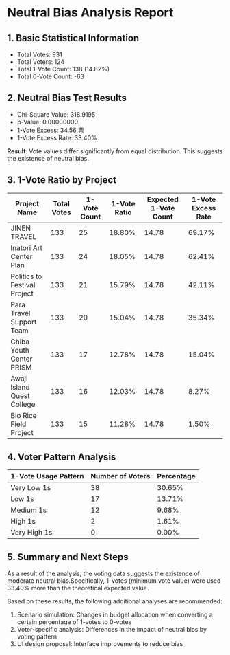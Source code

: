 # Neutral Bias Analysis Report

## 1. Basic Statistical Information

- Total Votes: 931
- Total Voters: 124
- Total 1-Vote Count: 138 (14.82%)
- Total 0-Vote Count: -63

## 2. Neutral Bias Test Results

- Chi-Square Value: 318.9195
- p-Value: 0.00000000
- 1-Vote Excess: 34.56 票
- 1-Vote Excess Rate: 33.40%

**Result**: Vote values differ significantly from equal distribution. This suggests the existence of neutral bias.

## 3. 1-Vote Ratio by Project

| Project Name | Total Votes | 1-Vote Count | 1-Vote Ratio | Expected 1-Vote Count | 1-Vote Excess Rate |
|--------------|---------|-------|---------|----------|----------|
| JINEN TRAVEL | 133 | 25 | 18.80% | 14.78 | 69.17% |
| Inatori Art Center Plan | 133 | 24 | 18.05% | 14.78 | 62.41% |
| Politics to Festival Project | 133 | 21 | 15.79% | 14.78 | 42.11% |
| Para Travel Support Team | 133 | 20 | 15.04% | 14.78 | 35.34% |
| Chiba Youth Center PRISM | 133 | 17 | 12.78% | 14.78 | 15.04% |
| Awaji Island Quest College | 133 | 16 | 12.03% | 14.78 | 8.27% |
| Bio Rice Field Project | 133 | 15 | 11.28% | 14.78 | 1.50% |

## 4. Voter Pattern Analysis

| 1-Vote Usage Pattern | Number of Voters | Percentage |
|---------------|---------|------|
| Very Low 1s | 38 | 30.65% |
| Low 1s | 17 | 13.71% |
| Medium 1s | 12 | 9.68% |
| High 1s | 2 | 1.61% |
| Very High 1s | 0 | 0.00% |

## 5. Summary and Next Steps

As a result of the analysis, the voting data suggests the existence of moderate neutral bias.Specifically, 1-votes (minimum vote value) were used 33.40% more than the theoretical expected value.

Based on these results, the following additional analyses are recommended:

1. Scenario simulation: Changes in budget allocation when converting a certain percentage of 1-votes to 0-votes
2. Voter-specific analysis: Differences in the impact of neutral bias by voting pattern
3. UI design proposal: Interface improvements to reduce bias
